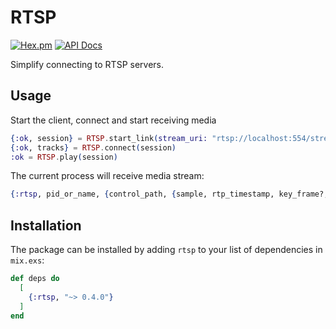 # RTSP

[![Hex.pm](https://img.shields.io/hexpm/v/rtsp.svg)](https://hex.pm/packages/rtsp)
[![API Docs](https://img.shields.io/badge/api-docs-yellow.svg?style=flat)](https://hexdocs.pm/rtsp)

Simplify connecting to RTSP servers.

## Usage

Start the client, connect and start receiving media

```elixir
{:ok, session} = RTSP.start_link(stream_uri: "rtsp://localhost:554/stream", allowed_media_types: [:video])
{:ok, tracks} = RTSP.connect(session)
:ok = RTSP.play(session)
```

The current process will receive media stream:
```elixir
{:rtsp, pid_or_name, {control_path, {sample, rtp_timestamp, key_frame?, timestamp}}}
```

## Installation

The package can be installed by adding `rtsp` to your list of dependencies in `mix.exs`:

```elixir
def deps do
  [
    {:rtsp, "~> 0.4.0"}
  ]
end
```



